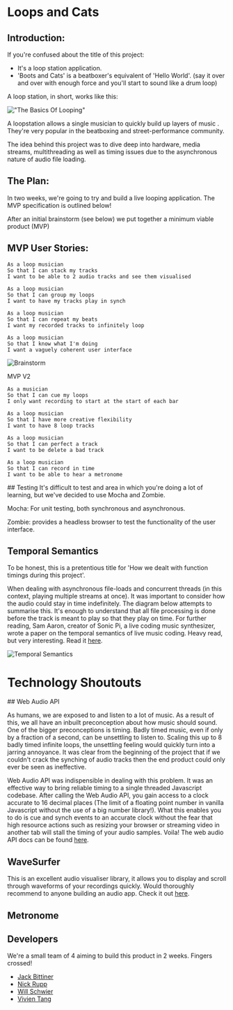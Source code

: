 # Loops and Cats

## Introduction:

If you're confused about the title of this project:
- It's a loop station application.
- 'Boots and Cats' is a beatboxer's equivalent of 'Hello World'. (say it over and over with enough force and you'll start to sound like a drum loop)

A loop station, in short, works like this:

!["The Basics Of Looping"](/docs/images/large/loop-cycle.png)

A loopstation allows a single musician to quickly build up layers of music . They're very popular in the beatboxing and street-performance community.

The idea behind this project was to dive deep into hardware, media streams, multithreading as well as timing issues due to the asynchronous nature of audio file loading.

## The Plan:

In two weeks, we're going to try and build a live looping application. The MVP specification is outlined below!

After an initial brainstorm (see below) we put together a minimum viable product (MVP)

## MVP User Stories:

```
As a loop musician
So that I can stack my tracks
I want to be able to 2 audio tracks and see them visualised
```

```
As a loop musician
So that I can group my loops
I want to have my tracks play in synch
```

```
As a loop musician
So that I can repeat my beats
I want my recorded tracks to infinitely loop
```

```
As a loop musician
So that I know what I'm doing
I want a vaguely coherent user interface
```

![Brainstorm](/docs/images/large/brainstorm.png)

MVP V2

```
As a musician
So that I can cue my loops
I only want recording to start at the start of each bar
```

```
As a loop musician
So that I have more creative flexibility
I want to have 8 loop tracks
```

```
As a loop musician
So that I can perfect a track
I want to be delete a bad track
```

```
As a loop musician
So that I can record in time
I want to be able to hear a metronome
```



## Testing
It's difficult to test and area in which you're doing a lot of learning, but we've decided to use Mocha and Zombie.

Mocha: For unit testing, both synchronous and asynchronous.

Zombie: provides a headless browser to test the functionality of the user interface.

## Temporal Semantics

To be honest, this is a pretentious title for 'How we dealt with function timings during this project'.

When dealing with asynchronous file-loads and concurrent threads (in this context, playing multiple streams at once). It was important to consider how the audio could stay in time indefinitely. The diagram below attempts to summarise this. It's enough to understand that all file processing is done before the track is meant to play so that they play on time. For further reading, Sam Aaron, creator of Sonic Pi, a live coding music synthesizer, wrote a paper on the temporal semantics of live music coding. Heavy read, but very interesting. Read it [here](https://www.doc.ic.ac.uk/~dorchard/publ/farm14-sonicpi.pdf).

![Temporal Semantics](/docs/images/large/temporal-semantics.png)

# Technology Shoutouts

## Web Audio API

As humans, we are exposed to and listen to a lot of music. As a result of this, we all have an inbuilt preconception about how music should sound. One of the bigger preconceptions is timing. Badly timed music, even if only by a fraction of a second, can be unsettling to listen to. Scaling this up to 8 badly timed infinite loops, the unsettling feeling would quickly turn into a jarring annoyance. It was clear from the beginning of the project that if we couldn't crack the synching of audio tracks then the end product could only ever be seen as ineffective.

Web Audio API was indispensible in dealing with this problem. It was an effective way to bring reliable timing to a single threaded Javascript codebase.
After calling the Web Audio API, you gain access to a clock accurate to 16 decimal places (The limit of a floating point number in vanilla Javascript without the use of a big number library!). What this enables you to do is cue and synch events to an accurate clock without the fear that high resource actions such as resizing your browser or streaming video in another tab will stall the timing of your audio samples. Voila!
The web audio API docs can be found [here](https://developer.mozilla.org/en-US/docs/Web/API/Web_Audio_API).

## WaveSurfer

This is an excellent audio visualiser library, it allows you to display and scroll through waveforms of your recordings quickly.
Would thoroughly recommend to anyone building an audio app. Check it out [here](https://wavesurfer-js.org/).

## Metronome


## Developers
We're a small team of 4 aiming to build this product in 2 weeks. Fingers crossed!

- [Jack Bittiner](https://github.com/jackbittiner)
- [Nick Rupp](https://github.com/whatsrupp)
- [Will Schwier](https://github.com/w-schwier)
- [Vivien Tang](https://github.com/honjintang)
